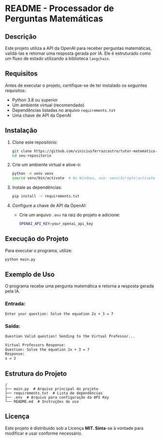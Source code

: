 # README - Processador de Perguntas Matemáticas

## Descrição

Este projeto utiliza a API da OpenAI para receber perguntas matemáticas, validá-las e retornar uma resposta gerada por IA. Ele é estruturado como um fluxo de estado utilizando a biblioteca `langchain`.

## Requisitos

Antes de executar o projeto, certifique-se de ter instalado os seguintes requisitos:

- Python 3.8 ou superior
- Um ambiente virtual (recomendado)
- Dependências listadas no arquivo `requirements.txt`
- Uma chave de API da OpenAI

## Instalação

1. Clone este repositório:

   ```sh
   git clone https://github.com/viniciusferrazcastro/tutor-matematico-langchain.git
   cd seu-repositorio
   ```

2. Crie um ambiente virtual e ative-o:

   ```sh
   python -m venv venv
   source venv/bin/activate  # No Windows, use: venv\Scripts\activate
   ```

3. Instale as dependências:

   ```sh
   pip install -r requirements.txt
   ```

4. Configure a chave de API da OpenAI:

   - Crie um arquivo `.env` na raiz do projeto e adicione:
     ```sh
     OPENAI_API_KEY=your_openai_api_key
     ```

## Execução do Projeto

Para executar o programa, utilize:

```sh
python main.py
```

## Exemplo de Uso

O programa recebe uma pergunta matemática e retorna a resposta gerada pela IA.

### Entrada:

```sh
Enter your question: Solve the equation 2x + 3 = 7
```

### Saída:

```sh
Question Valid question! Sending to the Virtual Professor...

Virtual Professors Response:
Question: Solve the equation 2x + 3 = 7
Response:
x = 2
```

## Estrutura do Projeto

```
/
├── main.py  # Arquivo principal do projeto
├── requirements.txt  # Lista de dependências
├── .env  # Arquivo para configuração da API Key
└── README.md  # Instruções de uso
```

## Licença

Este projeto é distribuído sob a Licença **MIT. Sinta**-se à vontade para modificar e usar conforme necessário.

